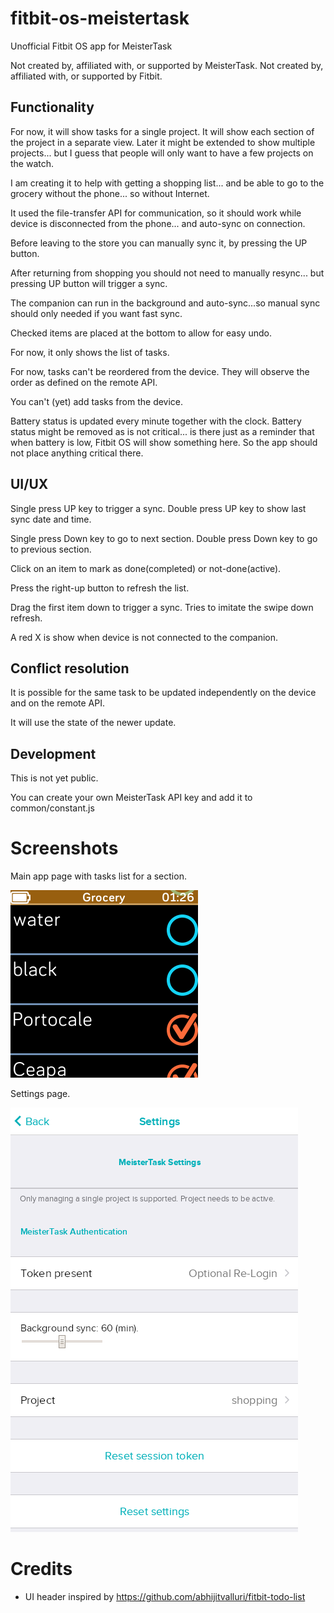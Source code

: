 # fitbit-os-meistertask
Unofficial Fitbit OS app for MeisterTask

Not created by, affiliated with, or supported by MeisterTask.
Not created by, affiliated with, or supported by Fitbit.


## Functionality

For now, it will show tasks for a single project.
It will show each section of the project in a separate view.
Later it might be extended to show multiple projects... but I guess that
people will only want to have a few projects on the watch.

I am creating it to help with getting a shopping list... and be able to go
to the grocery without the phone... so without Internet.

It used the file-transfer API for communication, so it should work while
device is disconnected from the phone... and auto-sync on connection.

Before leaving to the store you can manually sync it, by pressing the UP
button.

After returning from shopping you should not need to manually resync...
but pressing UP button will trigger a sync.

The companion can run in the background and auto-sync...so manual sync should
only needed if you want fast sync.

Checked items are placed at the bottom to allow for easy undo.

For now, it only shows the list of tasks.

For now, tasks can't be reordered from the device.
They will observe the order as defined on the remote API.

You can't (yet) add tasks from the device.

Battery status is updated every minute together with the clock.
Battery status might be removed as is not critical... is there just as a
reminder that when battery is low, Fitbit OS will show something here.
So the app should not place anything critical there.


## UI/UX

Single press UP key to trigger a sync.
Double press UP key to show last sync date and time.

Single press Down key to go to next section.
Double press Down key to go to previous section.

Click on an item to mark as done(completed) or not-done(active).


Press the right-up button to refresh the list.

Drag the first item down to trigger a sync.
Tries to imitate the swipe down refresh.

A red X is show when device is not connected to the companion.


## Conflict resolution

It is possible for the same task to be updated independently on the device and
on the remote API.

It will use the state of the newer update.


## Development

This is not yet public.

You can create your own MeisterTask API key and add it to common/constant.js


# Screenshots

Main app page with tasks list for a section.

![main-app-screenshot](screenshots/device.png?raw=true "Main App")

Settings page.

![settings-screenshot](screenshots/settings.png?raw=true "Settings Page")


# Credits

* UI header inspired by https://github.com/abhijitvalluri/fitbit-todo-list
